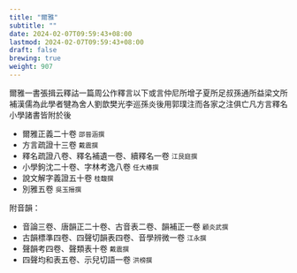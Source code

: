 ```yaml
---
title: "爾雅"
subtitle: ""
date: 2024-02-07T09:59:43+08:00
lastmod: 2024-02-07T09:59:43+08:00
draft: false
brewing: true
weight: 907
---
```



爾雅一書張揖云釋詁一篇周公作釋言以下或言仲尼所增子夏所足叔孫通所益梁文所補漢儒為此學者犍為舍人劉歆樊光李巡孫炎後用郭璞注而各家之注俱亡凡方言釋名小學諸書皆附於後

- 爾雅正義二十卷 <small>邵晉涵撰</small>
- 方言疏證十三卷 <small>戴震撰</small>
- 釋名疏證八卷、釋名補遺一卷、續釋名一卷 <small>江艮庭撰</small>
- 小學鉤沈二十卷、字林考逸八卷 <small>任大椿撰</small>
- 說文解字義證五十卷 <small>桂馥撰</small>
- 別雅五卷 <small>吳玉搢撰</small>

附音韻：

- 音論三卷、唐韻正二十卷、古音表二卷、韻補正一卷 <small>顧炎武撰</small>
- 古韻標準四卷、四聲切韻表四卷、音學辨微一卷 <small>江永撰</small>
- 聲韻考四卷、聲類表十卷 <small>戴震撰</small>
- 四聲均和表五卷、示兒切語一卷 <small>洪榜撰</small>